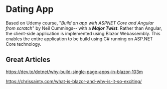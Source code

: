 # Dating App
Based on Udemy course, "*Build an app with ASPNET Core and Angular from scratch*" by Neil Cummings-- with a ***Major Twist***. Rather than Angular, the client-side application is implemented using Blazor Webassembly. This enables the entire application to be build using C# running on ASP.NET Core technology.

## Great Articles
https://dev.to/dotnet/why-build-single-page-apps-in-blazor-103m

https://chrissainty.com/what-is-blazor-and-why-is-it-so-exciting/
